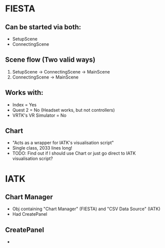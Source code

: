 # FIESTA
## Can be started via both:
- SetupScene
- ConnectingScene

## Scene flow (Two valid ways)
1) SetupScene -> ConnectingScene -> MainScene
2) ConnectingScene -> MainScene

## Works with:
- Index = Yes
- Quest 2 = No (Headset works, but not controllers)
- VRTK's VR Simulator = No

## Chart
- "Acts as a wrapper for IATK's visualisation script"
- Single class, 2033 lines long!
- TODO: Find out if I should use Chart or just go direct to IATK visualisation script?



# IATK
## Chart Manager
- Obj containing "Chart Manager" (FIESTA) and "CSV Data Source" (IATK)
- Had CreatePanel

## CreatePanel
- 

